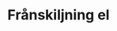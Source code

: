 ---
title: 'Frånskiljning el'
symbol_image: '/images/symbols/insats/15.svg'
weight: 15
card: true
card_color: 'bg-symbol-red'
---